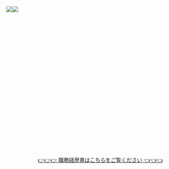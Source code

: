 <div style="display: flex; height: 400px">
  <a href="https://github.com/anuraghazra/github-readme-stats">
    <img style="hight: 100%;" src="https://github-readme-stats.vercel.app/api?username=haru0101&count_private=true&show_icons=true" />
  </a>
  <a href="https://github.com/anuraghazra/github-readme-stats">
    <img style="hight: 100%;" src="https://github-readme-stats.vercel.app/api/top-langs/?username=haru0101" />
  </a>
</div>
<div style="text-align: center; width: 100%;"><a href="https://findy-code.io/share_profiles/_fy8_yTOmw0sz" target="_blank" rel="noopener noreferrer">👉👉👉 職務経歴書はこちらをご覧ください 👈👈👈</a></div>
